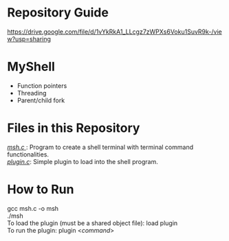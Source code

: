 # Repository Guide
https://drive.google.com/file/d/1vYkRkA1_LLcgz7zWPXs6Voku1SuvR9k-/view?usp=sharing

# MyShell
- Function pointers<br>
- Threading<br>
- Parent/child fork<br>

# Files in this Repository
*<ins> msh.c </ins>*: Program to create a shell terminal with terminal command functionalities.<br>
*<ins>plugin.c</ins>*: Simple plugin to load into the shell program.<br>

# How to Run
gcc msh.c -o msh<br>
./msh<br>
To load the plugin (must be a shared object file): load plugin<br>
To run the plugin: plugin <_command_>
